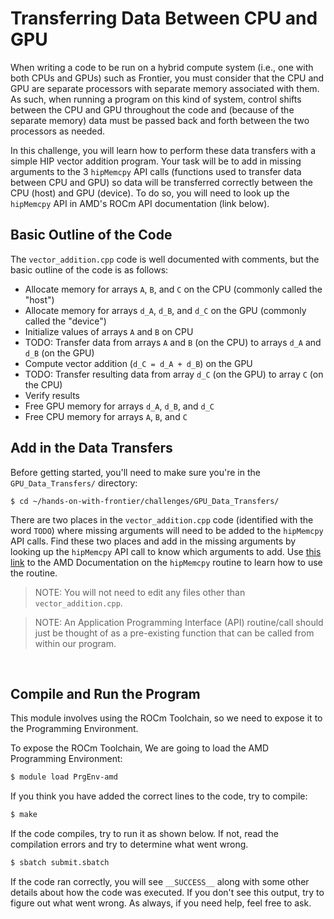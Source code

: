 # Transferring Data Between CPU and GPU

When writing a code to be run on a hybrid compute system (i.e., one with both CPUs and GPUs) such as Frontier, you must consider that the CPU and GPU are separate processors with separate memory associated with them. As such, when running a program on this kind of system, control shifts between the CPU and GPU throughout the code and (because of the separate memory) data must be passed back and forth between the two processors as needed.

In this challenge, you will learn how to perform these data transfers with a simple HIP vector addition program. Your task will be to add in missing arguments to the 3 `hipMemcpy` API calls (functions used to transfer data between CPU and GPU) so data will be transferred correctly between the CPU (host) and GPU (device). To do so, you will need to look up the `hipMemcpy` API in AMD's ROCm API documentation (link below). 

## Basic Outline of the Code

The `vector_addition.cpp` code is well documented with comments, but the basic outline of the code is as follows:

* Allocate memory for arrays `A`,  `B`, and `C` on the CPU (commonly called the "host")
* Allocate memory for arrays `d_A`, `d_B`, and `d_C` on the GPU (commonly called the "device")
* Initialize values of arrays `A` and `B` on CPU
* TODO: Transfer data from arrays `A` and `B` (on the CPU) to arrays `d_A` and `d_B` (on the GPU)
* Compute vector addition (`d_C = d_A + d_B`) on the GPU
* TODO: Transfer resulting data from array `d_C` (on the GPU) to array `C` (on the CPU)
* Verify results
* Free GPU memory for arrays `d_A`, `d_B`, and `d_C`
* Free CPU memory for arrays `A`, `B`, and `C`

## Add in the Data Transfers

Before getting started, you'll need to make sure you're in the `GPU_Data_Transfers/` directory:

```
$ cd ~/hands-on-with-frontier/challenges/GPU_Data_Transfers/
```

There are two places in the `vector_addition.cpp` code (identified with the word `TODO`) where missing arguments will need to be added to the `hipMemcpy` API calls. Find these two places and add in the missing arguments by looking up the `hipMemcpy` API call to know which arguments to add. Use [this link](https://rocmdocs.amd.com/en/latest/ROCm_API_References/HIP_API/Memory-Management.html#hipmemcpy) to the AMD Documentation on the `hipMemcpy` routine to learn how to use the routine.

> NOTE: You will not need to edit any files other than `vector_addition.cpp`.

> NOTE: An Application Programming Interface (API) routine/call should just be thought of as a pre-existing function that can be called from within our program.

&nbsp;

## Compile and Run the Program

This module involves using the ROCm Toolchain, so we need to expose it to the Programming Environment.

To expose the ROCm Toolchain, We are going to load the AMD Programming Environment:
```bash
$ module load PrgEnv-amd
``` 

If you think you have added the correct lines to the code, try to compile:

```bash
$ make
```

If the code compiles, try to run it as shown below. If not, read the compilation errors and try to determine what went wrong.

```bash
$ sbatch submit.sbatch
```

If the code ran correctly, you will see `__SUCCESS__` along with some other details about how the code was executed. If you don't see this output, try to figure out what went wrong. As always, if you need help, feel free to ask.
